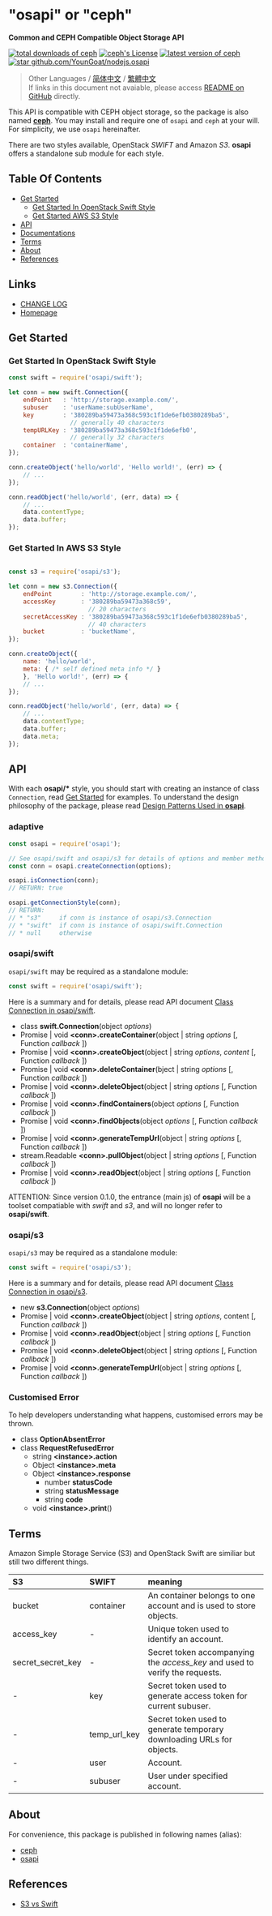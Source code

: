 #	"osapi" or "ceph"
__Common and CEPH Compatible Object Storage API__

[![total downloads of ceph](https://img.shields.io/npm/dt/ceph.svg)](https://www.npmjs.com/package/ceph)
[![ceph's License](https://img.shields.io/npm/l/ceph.svg)](https://www.npmjs.com/package/ceph)
[![latest version of ceph](https://img.shields.io/npm/v/ceph.svg)](https://www.npmjs.com/package/ceph)
[![star github.com/YounGoat/nodejs.osapi](https://img.shields.io/github/stars/YounGoat/nodejs.osapi.svg?style=social&label=Star)](https://github.com/YounGoat/nodejs.osapi/stargazers)

>	Other Languages / [简体中文](./README.zh_CN.md) / [繁體中文](./README.zh_TW.md)  
>	If links in this document not avaiable, please access [README on GitHub](https://github.com/YounGoat/nodejs.osapi/blob/master/README.md) directly.

This API is compatible with CEPH object storage, so the package is also named __[ceph](https://www.npmjs.com/package/ceph)__. You may install and require one of `osapi` and `ceph` at your will. For simplicity, we use `osapi` hereinafter.

There are two styles available, OpenStack *SWIFT* and Amazon *S3*. __osapi__ offers a standalone sub module for each style.

##	Table Of Contents

*	[Get Started](#get-started)
	*	[Get Started In OpenStack Swift Style](#get-started-with-openstack-swift-style)
	*	[Get Started  AWS S3 Style](#get-started-with-openstack-swift-style)
*	[API](#api)
*	[Documentations](./docs/index.md)
*	[Terms](#terms)
*	[About](#about)
*	[References](#references)

##	Links

*	[CHANGE LOG](./CHANGELOG.md)
*	[Homepage](https://github.com/YounGoat/nodejs.osapi)

##	Get Started

###	Get Started In OpenStack Swift Style

```javascript
const swift = require('osapi/swift');

let conn = new swift.Connection({
    endPoint   : 'http://storage.example.com/',
    subuser    : 'userName:subUserName',
    key        : '380289ba59473a368c593c1f1de6efb0380289ba5',
                 // generally 40 characters 
    tempURLKey : '380289ba59473a368c593c1f1de6efb0', 
                 // generally 32 characters
    container  : 'containerName',
});

conn.createObject('hello/world', 'Hello world!', (err) => {
    // ...
});

conn.readObject('hello/world', (err, data) => {
    // ...
    data.contentType;
    data.buffer;
});
```

###	Get Started In AWS S3 Style

```javascript

const s3 = require('osapi/s3');

let conn = new s3.Connection({
    endPoint        : 'http://storage.example.com/',
    accessKey       : '380289ba59473a368c59', 
                      // 20 characters 
    secretAccessKey : '380289ba59473a368c593c1f1de6efb0380289ba5', 
                      // 40 characters
    bucket          : 'bucketName',
});

conn.createObject({
    name: 'hello/world',
    meta: { /* self defined meta info */ }
    }, 'Hello world!', (err) => {
    // ...
});

conn.readObject('hello/world', (err, data) => {
    // ...
    data.contentType;
    data.buffer;
    data.meta;
});
```

##	API

With each __osapi/*__ style, you should start with creating an instance of class `Connection`, read [Get Started](#get-started) for examples. To understand the design philosophy of the package, please read [Design Patterns Used in __osapi__](./docs/design.md).

###	adaptive

```javascript
const osapi = require('osapi');

// See osapi/swift and osapi/s3 for details of options and member methods of the created connection.
const conn = osapi.createConnection(options);

osapi.isConnection(conn);
// RETURN: true

osapi.getConnectionStyle(conn);
// RETURN: 
// * "s3"     if conn is instance of osapi/s3.Connection
// * "swift"  if conn is instance of osapi/swift.Connection
// * null     otherwise
```

###	osapi/swift

`osapi/swift` may be required as a standalone module:

```javascript
const swift = require('osapi/swift');
```

Here is a summary and for details, please read API document [Class Connection in osapi/swift](./docs/swift/connection.md).

*	class __swift.Connection__(object *options*)
*	Promise | void __\<conn\>.createContainer__(object | string *options* [, Function *callback* ])
*	Promise | void __\<conn\>.createObject__(object | string *options*, *content* [, Function *callback* ])
*	Promise | void __\<conn\>.deleteContainer__(bject | string *options* [, Function *callback* ])
*	Promise | void __\<conn\>.deleteObject__(object | string *options* [, Function *callback* ])
*	Promise | void __\<conn\>.findContainers__(object *options* [, Function *callback* ])
*	Promise | void __\<conn\>.findObjects__(object *options* [, Function *callback* ])
*	Promise | void __\<conn\>.generateTempUrl__(object | string *options* [, Function *callback* ])
*	stream.Readable __\<conn\>.pullObject__(object | string *options* [, Function *callback* ])  
*	Promise | void __\<conn\>.readObject__(object | string *options* [, Function *callback* ])

ATTENTION: Since version 0.1.0, the entrance (main js) of __osapi__ will be a toolset compatiable with *swift* and *s3*, and will no longer refer to __osapi/swift__.

###	osapi/s3

`osapi/s3` may be required as a standalone module:

```javascript
const swift = require('osapi/s3');
```

Here is a summary and for details, please read API document [Class Connection in osapi/s3](./docs/s3/connection.md).

*	new __s3.Connection__(object *options*)
*	Promise | void __\<conn\>.createObject__(object | string *options*, content [, Function *callback* ])
*	Promise | void __\<conn\>.readObject__(object | string *options* [, Function *callback* ])
*	Promise | void __\<conn\>.deleteObject__(object | string *options* [, Function *callback* ])
*	Promise | void __\<conn\>.generateTempUrl__(object | string *options* [, Function *callback* ])

###	Customised Error

To help developers understanding what happens, customised errors may be thrown.

*	class __OptionAbsentError__
*	class __RequestRefusedError__
	-	string __\<instance\>.action__
	-	Object __\<instance\>.meta__
	-	Object __\<instance\>.response__
		+	number __statusCode__
		+	string __statusMessage__
		+	string __code__
	-	void __\<instance\>.print__()

##  Terms

Amazon Simple Storage Service (S3) and OpenStack Swift are similiar but still two different things.

| S3                   | SWIFT          | meaning        |
| :----------------    | :------------- | :------------- |
| bucket               | container      | An container belongs to one account and is used to store objects. |
| access_key           | -              | Unique token used to identify an account. |
| secret\_secret\_key  | -              | Secret token accompanying the *access_key* and used to verify the requests. |
| -                    | key            | Secret token used to generate access token for current subuser. |
| -                    | temp\_url\_key | Secret token used to generate temporary downloading URLs for objects. |
| -                    | user           | Account. |
| -                    | subuser        | User under specified account. |

##	About

For convenience, this package is published in following names (alias):
*	[ceph](https://www.npmjs.com/package/ceph)
*	[osapi](https://www.npmjs.com/package/osapi)

##  References

*	[S3 vs Swift](https://oldhenhut.com/2016/05/31/s3-vs-swift/)
